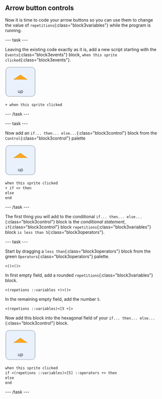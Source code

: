 ## Arrow button controls

Now it is time to code your arrow buttons so you can use them to change the value of `repetitions`{:class="block3variables"} while the program is running.

--- task ---

Leaving the existing code exactly as it is, add a new script starting with the `Events`{:class="block3events"} block, `when this sprite clicked`{:class="block3events"}.

![Up arrow sprite icon](images/up_arrow_sprite.png)

```blocks3
+ when this sprite clicked
```

--- /task ---

--- task ---

Now add an `if... then... else...`{:class="block3control"} block from the `Control`{:class="block3control"} palette

![Up arrow sprite icon](images/up_arrow_sprite.png)

```blocks3
when this sprite clicked
+ if <> then
else
end
```

--- /task ---

The first thing you will add to the conditional `if... then... else...`{:class="block3control"} block is the _conditional statement_, `if`{:class="block3control"} block `repetitions`{:class="block3variables"} block `is less than 5`{:class="block3operators"}.

--- task ---

Start by dragging a `less than`{:class="block3operators"} block from the green `Operators`{:class="block3operators"} palette.

```blocks3
<()<()>
```

In first empty field, add a rounded `repetitions`{:class="block3variables"} block.

```blocks3
<(repetions ::variables +)<()>
```

In the remaining empty field, add the number `5`.

```blocks3
<(repetions ::variables)<[5 +]>
```

Now add this block into the hexagonal field of your `if... then... else...`{:class="block3control"} block.

![Up arrow sprite icon](images/up_arrow_sprite.png)

```blocks3
when this sprite clicked
if <(repetions ::variables)<[5] ::operators +> then
else
end
```

--- /task ---